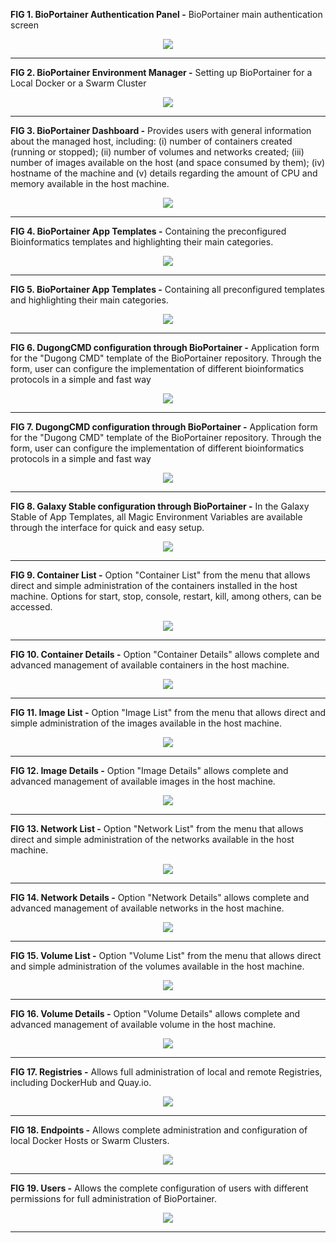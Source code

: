 **FIG 1. BioPortainer Authentication Panel -** BioPortainer main authentication screen
<p align="center"><img src="https://raw.githubusercontent.com/LaBiOS/BioPortainer/master/images/screen/f0.png"></p>

---

**FIG 2. BioPortainer Environment Manager -** Setting up BioPortainer for a Local Docker or a Swarm Cluster
<p align="center"><img src="https://raw.githubusercontent.com/LaBiOS/BioPortainer/master/images/screen/f1.png"></p>

---

**FIG 3. BioPortainer Dashboard -** Provides users with general information about the managed host, including: (i) number of containers created (running or stopped); (ii) number of volumes and networks created; (iii) number of images available on the host (and space consumed by them); (iv) hostname of the machine and (v) details regarding the amount of CPU and memory available in the host machine.
<p align="center"><img src="https://raw.githubusercontent.com/LaBiOS/BioPortainer/master/images/screen/f2.png"></p>

---

**FIG 4. BioPortainer App Templates -** Containing the preconfigured Bioinformatics templates and highlighting their main categories.
<p align="center"><img src="https://raw.githubusercontent.com/LaBiOS/BioPortainer/master/images/screen/f3.png"></p>

---

**FIG 5. BioPortainer App Templates -** Containing all preconfigured templates and highlighting their main categories.
<p align="center"><img src="https://raw.githubusercontent.com/LaBiOS/BioPortainer/master/images/screen/f4.png"></p>

---

**FIG 6. DugongCMD configuration through BioPortainer -** Application form for the "Dugong CMD" template of the BioPortainer repository. Through the form, user can configure the implementation of different bioinformatics protocols in a simple and fast way
<p align="center"><img src="https://raw.githubusercontent.com/LaBiOS/BioPortainer/master/images/screen/f5.png"></p>

---

**FIG 7. DugongCMD configuration through BioPortainer -** Application form for the "Dugong CMD" template of the BioPortainer repository. Through the form, user can configure the implementation of different bioinformatics protocols in a simple and fast way
<p align="center"><img src="https://raw.githubusercontent.com/LaBiOS/BioPortainer/master/images/screen/f6.png"></p>

---

**FIG 8. Galaxy Stable configuration through BioPortainer -** In the Galaxy Stable of App Templates, all Magic Environment Variables are available through the interface for quick and easy setup.
<p align="center"><img src="https://raw.githubusercontent.com/LaBiOS/BioPortainer/master/images/screen/f7.png"></p>

---

**FIG 9. Container List -** Option "Container List" from the menu that allows direct and simple administration of the containers installed in the host machine. Options for start, stop, console, restart, kill, among others, can be accessed.
<p align="center"><img src="https://raw.githubusercontent.com/LaBiOS/BioPortainer/master/images/screen/f8.png"></p>

---

**FIG 10. Container Details -** Option "Container Details" allows complete and advanced management of available containers in the host machine.
<p align="center"><img src="https://raw.githubusercontent.com/LaBiOS/BioPortainer/master/images/screen/f9.png"></p>

---

**FIG 11. Image List -** Option "Image List" from the menu that allows direct and simple administration of the images available in the host machine.
<p align="center"><img src="https://raw.githubusercontent.com/LaBiOS/BioPortainer/master/images/screen/f10.png"></p>

---

**FIG 12. Image Details -** Option "Image Details" allows complete and advanced management of available images in the host machine.
<p align="center"><img src="https://raw.githubusercontent.com/LaBiOS/BioPortainer/master/images/screen/f11.png"></p>

---

**FIG 13. Network List -** Option "Network List" from the menu that allows direct and simple administration of the networks available in the host machine.
<p align="center"><img src="https://raw.githubusercontent.com/LaBiOS/BioPortainer/master/images/screen/f12.png"></p>

---

**FIG 14. Network Details -** Option "Network Details" allows complete and advanced management of available networks in the host machine.
<p align="center"><img src="https://raw.githubusercontent.com/LaBiOS/BioPortainer/master/images/screen/f13.png"></p>

---

**FIG 15. Volume List -** Option "Volume List" from the menu that allows direct and simple administration of the volumes available in the host machine.
<p align="center"><img src="https://raw.githubusercontent.com/LaBiOS/BioPortainer/master/images/screen/f14.png"></p>

---

**FIG 16. Volume Details -** Option "Volume Details" allows complete and advanced management of available volume in the host machine.
<p align="center"><img src="https://raw.githubusercontent.com/LaBiOS/BioPortainer/master/images/screen/f15.png"></p>

---

**FIG 17. Registries -** Allows full administration of local and remote Registries, including DockerHub and Quay.io.
<p align="center"><img src="https://raw.githubusercontent.com/LaBiOS/BioPortainer/master/images/screen/f16.png"></p>

---

**FIG 18. Endpoints -** Allows complete administration and configuration of local Docker Hosts or Swarm Clusters.
<p align="center"><img src="https://raw.githubusercontent.com/LaBiOS/BioPortainer/master/images/screen/f17.png"></p>

---

**FIG 19. Users -** Allows the complete configuration of users with different permissions for full administration of BioPortainer.
<p align="center"><img src="https://raw.githubusercontent.com/LaBiOS/BioPortainer/master/images/screen/f18.png"></p>

---
